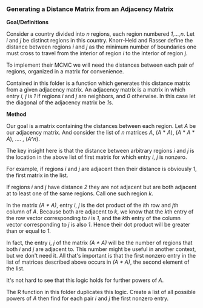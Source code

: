 ### Generating a Distance Matrix from an Adjacency Matrix

**Goal/Definitions**

Consider a country divided into *n* regions, each region numbered *1,...,n*.  Let *i* and *j* be distinct 
regions in this country.  Knorr-Held and Rasser define the distance between regions *i* and *j* as the minimum number of 
boundaries one must cross to travel from the interior of region *i* to the interior of region *j*.

To implement their MCMC we will need the distances between each pair of regions, organized in a matrix for convenience.

Contained in this folder is a function which generates this distance matrix from a given adjacency matrix.  An adjacency 
matrix is a matrix in which entry *i, j* is *1* if regions *i* and *j* are neighbors, and *0* otherwise.  In this case let 
the diagonal of the adjacency matrix be *1*s.  

**Method**

Our goal is a matrix containing the distances between each region.  Let *A* be our adjacency matrix.  And consider the list of *n* matrices *A*,  (*A* * *A*),  (*A* * *A* * *A*),  .... ,  (*A^n*).

The key insight here is that the distance between arbitrary regions *i* and *j* is the location in the above list of first matrix for which entry *i*, *j* is nonzero.

For example, if regions *i* and *j* are adjacent then their distance is obviously *1*, the first matrix in the list.

If regions *i* and *j* have distance *2* they are not adjacent but are both adjacent at to least one of the
same regions.  Call one such region *k*.

In the matrix *(A * A)*, entry *i*, *j* is the dot product of the *i*th row and *j*th column of *A*.  Because both are adjacent
to *k*, we know that the *k*th entry of the row vector corresponding to *i* is *1*, and the *k*th entry of the column vector 
corresponding to *j* is also *1*.  Hence their dot product will be greater than or equal to *1*.

In fact, the entry *i*, *j* of the matrix *(A * A)* will be the number of regions that both *i* and *j* are adjacent to.  This
number might be useful in another context, but we don't need it.  All that's important is that the first nonzero entry in the 
list of matrices described above occurs in *(A * A)*, the second element of the list.

It's not hard to see that this logic holds for further powers of *A*.  

The R function in this folder duplicates this logic.  Create a list of all possible powers of *A* then find for each pair *i*
and *j* the first nonzero entry.
